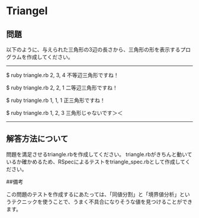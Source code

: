 # Triangel

## 問題

以下のように、与えられた三角形の3辺の長さから、三角形の形を表示するプログラムを作成してください。

***
$ ruby triangle.rb 2, 3, 4
不等辺三角形ですね！

$ ruby triangle.rb 2, 2, 1
二等辺三角形ですね！

$ ruby triangle.rb 1, 1, 1
正三角形ですね！

$ ruby triangle.rb 1, 2, 3
三角形じゃないです＞＜
***

## 解答方法について

問題を満足させるtriangle.rbを作成してください。
triangle.rbがきちんと動いているか確かめるため、RSpecによるテストをtriangle_spec.rbとして作成してください。

##備考

この問題のテストを作成するにあたっては、「同値分割」と「境界値分析」というテクニックを使うことで、うまく不具合になりそうな値を見つけることができます。

